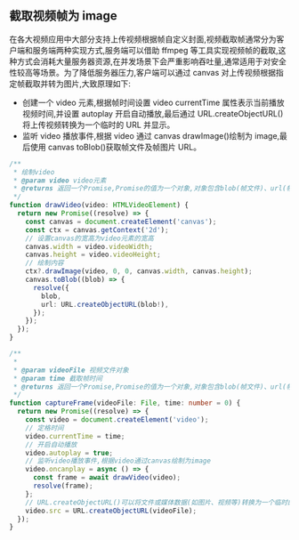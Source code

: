 ## 截取视频帧为 image

在各大视频应用中大部分支持上传视频根据帧自定义封面,视频截取帧通常分为客户端和服务端两种实现方式,服务端可以借助 ffmpeg 等工具实现视频帧的截取,这种方式会消耗大量服务器资源,在并发场景下会严重影响吞吐量,通常适用于对安全性较高等场景。为了降低服务器压力,客户端可以通过 canvas 对上传视频根据指定帧截取并转为图片,大致原理如下:

- 创建一个 video 元素,根据帧时间设置 video currentTime 属性表示当前播放视频时间,并设置 autoplay 开启自动播放,最后通过 URL.createObjectURL()将上传视频转换为一个临时的 URL 并显示。
- 监听 video 播放事件,根据 video 通过 canvas drawImage()绘制为 image,最后使用 canvas toBlob()获取帧文件及帧图片 URL。

```ts
/**
 * 绘制video
 * @param video video元素
 * @returns 返回一个Promise,Promise的值为一个对象,对象包含blob(帧文件)、url(帧图片)
 */
function drawVideo(video: HTMLVideoElement) {
  return new Promise((resolve) => {
    const canvas = document.createElement('canvas');
    const ctx = canvas.getContext('2d');
    // 设置canvas的宽高为video元素的宽高
    canvas.width = video.videoWidth;
    canvas.height = video.videoHeight;
    // 绘制内容
    ctx?.drawImage(video, 0, 0, canvas.width, canvas.height);
    canvas.toBlob((blob) => {
      resolve({
        blob,
        url: URL.createObjectURL(blob!),
      });
    });
  });
}

/**
 *
 * @param videoFile 视频文件对象
 * @param time 截取帧时间
 * @returns 返回一个Promise,Promise的值为一个对象,对象包含blob(帧文件)、url(帧图片)
 */
function captureFrame(videoFile: File, time: number = 0) {
  return new Promise((resolve) => {
    const video = document.createElement('video');
    // 定格时间
    video.currentTime = time;
    // 开启自动播放
    video.autoplay = true;
    // 监听video播放事件,根据video通过canvas绘制为image
    video.oncanplay = async () => {
      const frame = await drawVideo(video);
      resolve(frame);
    };
    // URL.createObjectURL()可以将文件或媒体数据(如图片、视频等)转换为一个临时的 URL,通常用于实时预览上传的图片或视频
    video.src = URL.createObjectURL(videoFile);
  });
}
```
